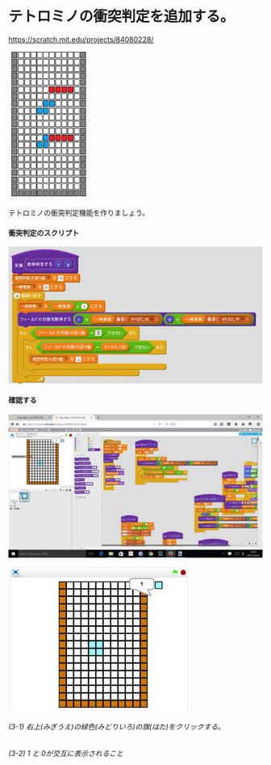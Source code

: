 # テトロミノの衝突判定を追加する。

https://scratch.mit.edu/projects/84080228/

![](board_2.png)

テトロミノの衝突判定機能を作りましょう。

#### 衝突判定のスクリプト
![](s_c.png)

#### 確認する
![](s_m.png)

![](test.png)


###### (3-1) 右上(みぎうえ)の緑色(みどりいろ)の旗(はた)をクリックする。

###### (3-2) 1 と 0が交互に表示されること

